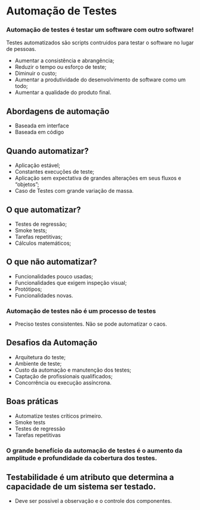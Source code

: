 # Automação de Testes

### Automação de testes é testar um software com outro software!

Testes automatizados são scripts contruidos para testar o software no lugar de pessoas.

* Aumentar a consistência e abrangência;
* Reduzir o tempo ou esforço de teste;
* Diminuir o custo;
* Aumentar a produtividade do desenvolvimento de software como um todo;
* Aumentar a qualidade do produto final.

## Abordagens de automação
* Baseada em interface
* Baseada em código

## Quando automatizar?
* Aplicação estável;
* Constantes execuções de teste;
* Aplicação sem expectativa de grandes alterações em seus
fluxos e “objetos”;
* Caso de Testes com grande variação de massa.

## O que automatizar?
* Testes de regressão;
* Smoke tests;
* Tarefas repetitivas;
* Cálculos matemáticos;

## O que não automatizar?
* Funcionalidades pouco usadas;
* Funcionalidades que exigem inspeção visual;
* Protótipos;
* Funcionalidades novas.

### Automação de testes não é um processo de testes

* Preciso testes consistentes. Não se pode automatizar o caos.

## Desafios da Automação
* Arquitetura do teste;
* Ambiente de teste;
* Custo da automação e manutenção dos testes;
* Captação de profissionais qualificados;
* Concorrência ou execução assíncrona.

## Boas práticas

* Automatize testes críticos primeiro.
* Smoke tests
* Testes de regressão
* Tarefas repetitivas

### O grande benefício da automação de testes é o aumento da amplitude e profundidade da cobertura dos testes.

## Testabilidade é um atributo que determina a capacidade de um sistema ser testado.

* Deve ser possivel a observação e o controle dos componentes.


